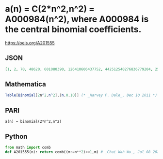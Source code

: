 # a\(n\) \= C\(2\*n^2,n^2\) \= A000984\(n^2\), where A000984 is the central binomial coefficients\.
https://oeis.org/A201555
## JSON
```JSON
[1, 2, 70, 48620, 601080390, 126410606437752, 442512540276836779204, 25477612258980856902730428600, 23951146041928082866135587776380551750, 365907784099042279561985786395502921046971688680, 90548514656103281165404177077484163874504589675413336841320]
```
## Mathematica
```Mathematica
Table[Binomial[2n^2,n^2],{n,0,10}] (* _Harvey P. Dale_, Dec 10 2011 *)
```
## PARI
```PARI
a(n) = binomial(2*n^2,n^2)
```
## Python
```Python
from math import comb
def A201555(n): return comb((m:=n**2)<<1,m) # _Chai Wah Wu_, Jul 08 2022
```
